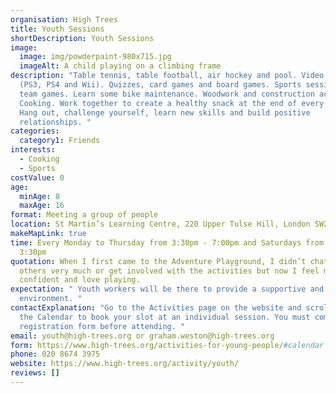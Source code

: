 ```yaml
---
organisation: High Trees
title: Youth Sessions
shortDescription: Youth Sessions
image:
  image: img/powderpaint-980x715.jpg
  imageAlt: A child playing on a climbing frame
description: "Table tennis, table football, air hockey and pool. Video games
  (PS3, PS4 and Wii). Quizzes, card games and board games. Sports sessions and
  team games. Learn some bike maintenance. Woodwork and construction activities.
  Cooking. Work together to create a healthy snack at the end of every session.
  Hang out, challenge yourself, learn new skills and build positive
  relationships. "
categories:
  category1: Friends
interests:
  - Cooking
  - Sports
costValue: 0
age:
  minAge: 8
  maxAge: 16
format: Meeting a group of people
location: St Martin’s Learning Centre, 220 Upper Tulse Hill, London SW2 2NS
makeMapLink: true
time: Every Monday to Thursday from 3:30pm - 7:00pm and Saturdays from 12:30pm -
  3:30pm
quotation: When I first came to the Adventure Playground, I didn’t chat to the
  others very much or get involved with the activities but now I feel more
  confident and love playing.
expectation: " Youth workers will be there to provide a supportive and engaging
  environment. "
contactExplanation: "Go to the Activities page on the website and scroll down to
  the Calendar to book your slot at an individual session. You must complete a
  registration form before attending. "
email: youth@high-trees.org or graham.weston@high-trees.org
form: https://www.high-trees.org/activities-for-young-people/#calendar
phone: 020 8674 3975
website: https://www.high-trees.org/activity/youth/
reviews: []
---
```


